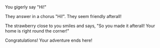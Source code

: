 You gigerly say "Hi!"

They answer in a chorus "Hi!". They seem friendly afterall!

The strawberry close to you smiles and says, "So you made it afterall! Your home is right round the corner!"

Congratulations! Your adventure ends here!

